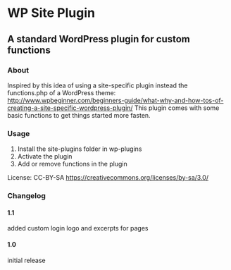 # WP Site Plugin
## A standard WordPress plugin for custom functions

### About
Inspired by this idea of using a site-specific plugin instead the
functions.php of a WordPress theme:
http://www.wpbeginner.com/beginners-guide/what-why-and-how-tos-of-creating-a-site-specific-wordpress-plugin/
This plugin comes with some basic functions to get things started more fasten.

### Usage

1. Install the site-plugins folder in wp-plugins
2. Activate the plugin
3. Add or remove functions in the plugin

License: CC-BY-SA https://creativecommons.org/licenses/by-sa/3.0/

### Changelog

#### 1.1

added custom login logo and excerpts for pages

#### 1.0

initial release

